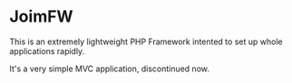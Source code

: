 JoimFW
======
This is an extremely lightweight PHP Framework intented to set up whole applications rapidly.

It's a very simple MVC application, discontinued now.

